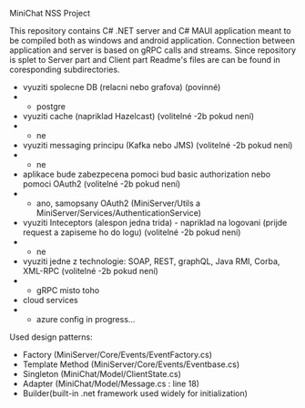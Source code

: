 MiniChat NSS Project

This repository contains C# .NET server and C# MAUI application meant to be compiled both as windows and android application.
Connection between application and server is based on gRPC calls and streams.
Since repository is splet to Server part and Client part Readme's files are can be found in coresponding subdirectories.

- vyuziti spolecne DB (relacni nebo grafova) (povinné) 
- - postgre
- vyuziti cache (napriklad Hazelcast) (volitelné -2b pokud není) 
- - ne
- vyuziti messaging principu (Kafka nebo JMS) (volitelné -2b pokud není) 
- - ne
- aplikace bude zabezpecena pomoci bud basic authorization nebo pomoci OAuth2 (volitelné -2b
pokud není)
- - ano, samopsany OAuth2 (MiniServer/Utils a MiniServer/Services/AuthenticationService)
- vyuziti Inteceptors (alespon jedna trida) - napriklad na logovani (prijde request a zapiseme ho do
logu) (volitelné -2b pokud není) 
- - ne
- vyuziti jedne z technologie: SOAP, REST, graphQL, Java RMI, Corba, XML-RPC (volitelné -2b
pokud není) 
- - gRPC misto toho
- cloud services
- - azure config in progress...


Used design patterns:
   - Factory (MiniServer/Core/Events/EventFactory.cs)
   - Template Method (MiniServer/Core/Events/Eventbase.cs)
   - Singleton (MiniChat/Model/ClientState.cs)
   - Adapter (MiniChat/Model/Message.cs : line 18)
   - Builder(built-in .net framework used widely for initialization)

